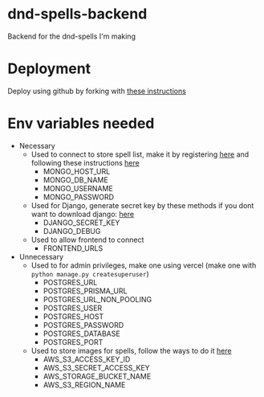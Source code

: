 # dnd-spells-backend
 Backend for the dnd-spells I'm making

# Deployment
Deploy using github by forking with [these instructions](https://vercel.com/docs/deployments/git/vercel-for-github)

# Env variables needed
* Necessary
  * Used to connect to store spell list, make it by registering [here](https://www.mongodb.com/cloud/atlas/register) and following these instructions [here](https://www.mongodb.com/docs/atlas/tutorial/create-new-cluster/#navigate-to-the-database-deployments-page-for-your-project-2)
    * MONGO_HOST_URL
    * MONGO_DB_NAME
    * MONGO_USERNAME
    * MONGO_PASSWORD
  * Used for Django, generate secret key by these methods if you dont want to download django: [here](https://stackoverflow.com/questions/41298963/is-there-a-function-for-generating-settings-secret-key-in-django)
    * DJANGO_SECRET_KEY
    * DJANGO_DEBUG
  * Used to allow frontend to connect
    * FRONTEND_URLS
* Unnecessary
  * Used to for admin privileges, make one using vercel (make one with `python manage.py createsuperuser`)
    * POSTGRES_URL
    * POSTGRES_PRISMA_URL
    * POSTGRES_URL_NON_POOLING
    * POSTGRES_USER
    * POSTGRES_HOST
    * POSTGRES_PASSWORD
    * POSTGRES_DATABASE
    * POSTGRES_PORT
  * Used to store images for spells, follow the ways to do it [here](`https://testdriven.io/blog/storing-django-static-and-media-files-on-amazon-s3/`)
    * AWS_S3_ACCESS_KEY_ID
    * AWS_S3_SECRET_ACCESS_KEY
    * AWS_STORAGE_BUCKET_NAME
    * AWS_S3_REGION_NAME

